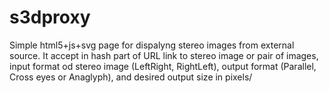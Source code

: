 # s3dproxy
Simple html5+js+svg page for dispalyng stereo images from external source.
It accept in hash part of URL link to stereo image or pair of images, input format od stereo image (LeftRight, RightLeft), output format (Parallel, Cross eyes or Anaglyph), and desired output size in pixels/
